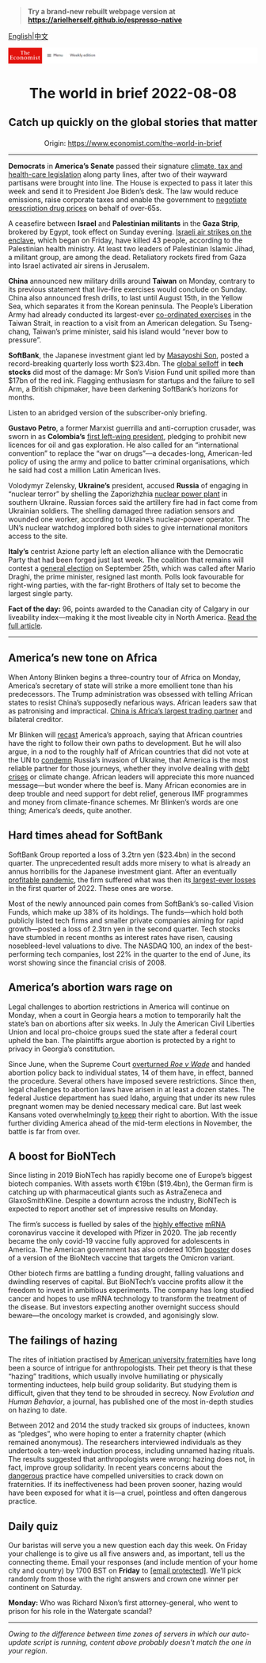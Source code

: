 > **Try a brand-new rebuilt webpage version at https://arielherself.github.io/espresso-native**

[English](https://github.com/arielherself/espresso/blob/main/README.md)|[中文](https://github-com.translate.goog/arielherself/espresso/blob/main/README.md?_x_tr_sl=en&_x_tr_tl=zh-CN&_x_tr_hl=zh-CN&_x_tr_pto=wapp)



![The Economist](menubar.png)

# <p align="center">The world in brief 2022-08-08</p>

## <p align="center">Catch up quickly on the global stories that matter</p>

<p align="center">Origin: <a href="https://www.economist.com/the-world-in-brief">https://www.economist.com/the-world-in-brief</a><hr>

<strong>Democrats</strong> in <strong>America’s Senate</strong> passed their signature [climate, tax and health-care legislation](https://www.economist.com/united-states/2022/07/28/democratic-hopes-for-a-big-spending-bill-are-revived) along party lines, after two of their wayward partisans were brought into line. The House is expected to pass it later this week and send it to President Joe Biden’s desk. The law would reduce emissions, raise corporate taxes and enable the government to [negotiate prescription drug prices](https://www.economist.com/united-states/2021/11/20/democrats-have-a-plan-to-lower-drug-costs-without-hurting-innovation) on behalf of over-65s.

A ceasefire between <strong>Israel</strong> and <strong>Palestinian militants</strong> in the <strong>Gaza Strip</strong>, brokered by Egypt, took effect on Sunday evening. [Israeli air strikes on the enclave](https://www.economist.com/middle-east-and-africa/2022/08/07/the-attack-on-gaza-may-bolster-israels-prime-minister), which began on Friday, have killed 43 people, according to the Palestinian health ministry. At least two leaders of Palestinian Islamic Jihad, a militant group, are among the dead. Retaliatory rockets fired from Gaza into Israel activated air sirens in Jerusalem. 

<strong>China</strong> announced new military drills around <strong>Taiwan</strong> on Monday, contrary to its previous statement that live-fire exercises would conclude on Sunday. China also announced fresh drills, to last until August 15th, in the Yellow Sea, which separates it from the Korean peninsula. The People’s Liberation Army had already conducted its largest-ever [co-ordinated exercises](https://www.economist.com/china/2022/08/04/china-sends-missiles-flying-over-taiwan) in the Taiwan Strait, in reaction to a visit from an American delegation. Su Tseng-chang, Taiwan’s prime minister, said his island would “never bow to pressure”.

<strong>SoftBank</strong>, the Japanese investment giant led by [Masayoshi Son](https://www.economist.com/business/2021/06/17/hard-truths-about-softbank), posted a record-breaking quarterly loss worth $23.4bn. The [global selloff](https://www.economist.com/business/2022/05/16/after-a-bruising-year-softbank-braces-for-more-pain) in <strong>tech stocks</strong> did most of the damage: Mr Son’s Vision Fund unit spilled more than $17bn of the red ink. Flagging enthusiasm for startups and the failure to sell Arm, a British chipmaker, have been darkening SoftBank’s horizons for months.

Listen to an abridged version of the subscriber-only briefing.

<strong>Gustavo Petro</strong>, a former Marxist guerrilla and anti-corruption crusader, was sworn in as <strong>Colombia’s</strong> [first left-wing president](https://www.economist.com/the-economist-explains/2022/08/06/who-is-gustavo-petro), pledging to prohibit new licences for oil and gas exploration. He also called for an “international convention” to replace the “war on drugs”—a decades-long, American-led policy of using the army and police to batter criminal organisations, which he said had cost a million Latin American lives.

Volodymyr Zelensky, <strong>Ukraine’s</strong> president, accused <strong>Russia</strong> of engaging in “nuclear terror” by shelling the Zaporizhzhia [nuclear power plant](https://www.economist.com/europe/2022/03/04/europes-largest-nuclear-plant-shuts-down-after-a-russian-attack) in southern Ukraine. Russian forces said the artillery fire had in fact come from Ukrainian soldiers. The shelling damaged three radiation sensors and wounded one worker, according to Ukraine’s nuclear-power operator. The UN’s nuclear watchdog implored both sides to give international monitors access to the site.

<strong>Italy’s</strong> centrist Azione party left an election alliance with the Democratic Party that had been forged just last week. The coalition that remains will contest a [general election](https://www.economist.com/europe/2022/07/28/italys-next-government-may-be-more-nationalist-than-europe-likes) on September 25th, which was called after Mario Draghi, the prime minister, resigned last month. Polls look favourable for right-wing parties, with the far-right Brothers of Italy set to become the largest single party.

<strong>Fact of the day:</strong> 96, points awarded to the Canadian city of Calgary in our liveability index—making it the most liveable city in North America. [Read the full article](https://www.economist.com/graphic-detail/2022/08/05/the-best-places-to-live-in-north-america).

----------

## America’s new tone on Africa

When Antony Blinken begins a three-country tour of Africa on Monday, America’s secretary of state will strike a more emollient tone than his predecessors. The Trump administration was obsessed with telling African states to resist China’s supposedly nefarious ways. African leaders saw that as patronising and impractical. [China is Africa’s largest trading partner](https://www.economist.com/special-report/2022/05/20/how-chinese-firms-have-changed-africa) and bilateral creditor. 

Mr Blinken will [recast](https://www.economist.com/special-report/2022/05/20/countering-china-in-africa) America’s approach, saying that African countries have the right to follow their own paths to development. But he will also argue, in a nod to the roughly half of African countries that did not vote at the UN to [condemn](https://www.economist.com/graphic-detail/2022/04/04/who-are-russias-supporters) Russia’s invasion of Ukraine, that America is the most reliable partner for those journeys, whether they involve dealing with [debt crises](https://www.economist.com/middle-east-and-africa/2022/04/30/debt-repayment-costs-are-rising-fast-for-many-african-countries) or climate change. African leaders will appreciate this more nuanced message—but wonder where the beef is. Many African economies are in deep trouble and need support for debt relief, generous IMF programmes and money from climate-finance schemes. Mr Blinken’s words are one thing; America’s deeds, quite another.

## Hard times ahead for SoftBank

SoftBank Group reported a loss of 3.2trn yen ($23.4bn) in the second quarter. The unprecedented result adds more misery to what is already an annus horribilis for the Japanese investment giant. After an eventually[ profitable pandemic](https://www.economist.com/business/2020/10/15/what-softbanks-masa-does-next), the firm suffered what was then its[ largest-ever losses](https://www.economist.com/business/2022/05/16/after-a-bruising-year-softbank-braces-for-more-pain) in the first quarter of 2022. These ones are worse.

Most of the newly announced pain comes from SoftBank’s so-called Vision Funds, which make up 38% of its holdings. The funds—which hold both publicly listed tech firms and smaller private companies aiming for rapid growth—posted a loss of 2.3trn yen in the second quarter. Tech stocks have stumbled in recent months as interest rates have risen, causing nosebleed-level valuations to dive. The NASDAQ 100, an index of the best-performing tech companies, lost 22% in the quarter to the end of June, its worst showing since the financial crisis of 2008. 

## America’s abortion wars rage on

Legal challenges to abortion restrictions in America will continue on Monday, when a court in Georgia hears a motion to temporarily halt the state’s ban on abortions after six weeks. In July the American Civil Liberties Union and local pro-choice groups sued the state after a federal court upheld the ban. The plaintiffs argue abortion is protected by a right to privacy in Georgia’s constitution.

Since June, when the Supreme Court [overturned <em>Roe v Wade</em>](https://www.economist.com/united-states/2022/06/24/the-supreme-court-erases-the-constitutional-right-to-abortion) and handed abortion policy back to individual states, 14 of them have, in effect, banned the procedure. Several others have imposed severe restrictions. Since then, legal challenges to abortion laws have arisen in at least a dozen states. The federal Justice department has sued Idaho, arguing that under its new rules pregnant women may be denied necessary medical care. But last week Kansans voted overwhelmingly [to keep](https://www.economist.com/united-states/2022/08/03/kansans-vote-to-keep-the-right-to-abortion) their right to abortion. With the issue further dividing America ahead of the mid-term elections in November, the battle is far from over.

## A boost for BioNTech

Since listing in 2019 BioNTech has rapidly become one of Europe’s biggest biotech companies. With assets worth €19bn ($19.4bn), the German firm is catching up with pharmaceutical giants such as AstraZeneca and GlaxoSmithKline. Despite a downturn across the industry, BioNTech is expected to report another set of impressive results on Monday.  
  
 The firm’s success is fuelled by sales of the [highly effective](https://www.economist.com/graphic-detail/2022/07/13/which-covid-19-vaccine-saved-the-most-lives-in-2021) [mRNA](https://www.economist.com/briefing/2021/03/27/covid-19-vaccines-have-alerted-the-world-to-the-power-of-rna-therapies) coronavirus vaccine it developed with Pfizer in 2020. The jab recently became the only covid-19 vaccine fully approved for adolescents in America. The American government has also ordered 105m [booster](https://www.economist.com/podcasts/2021/09/14/booster-shots-are-they-necessary) doses of a version of the BioNtech vaccine that targets the Omicron variant.

Other biotech firms are battling a funding drought, falling valuations and dwindling reserves of capital. But BioNTech’s vaccine profits allow it the freedom to invest in ambitious experiments. The company has long studied cancer and hopes to use mRNA technology to transform the treatment of the disease. But investors expecting another overnight success should beware—the oncology market is crowded, and agonisingly slow.

## The failings of hazing

The rites of initiation practised by [American university fraternities](https://www.economist.com/united-states/1997/10/02/raise-a-fond-last-glass-to-dionysus) have long been a source of intrigue for anthropologists. Their pet theory is that these “hazing” traditions, which usually involve humiliating or physically tormenting inductees, help build group solidarity. But studying them is difficult, given that they tend to be shrouded in secrecy. Now <em>Evolution and Human Behavior</em>, a journal, has published one of the most in-depth studies on hazing to date. 

Between 2012 and 2014 the study tracked six groups of inductees, known as “pledges”, who were hoping to enter a fraternity chapter (which remained anonymous). The researchers interviewed individuals as they undertook a ten-week induction process, including unnamed hazing rituals. The results suggested that anthropologists were wrong: hazing does not, in fact, improve group solidarity. In recent years concerns about the [dangerous](https://www.economist.com/graphic-detail/2017/10/13/hazing-deaths-on-american-college-campuses-remain-far-too-common) practice have compelled universities to crack down on fraternities. If its ineffectiveness had been proven sooner, hazing would have been exposed for what it is—a cruel, pointless and often dangerous practice.

## Daily quiz

Our baristas will serve you a new question each day this week. On Friday your challenge is to give us all five answers and, as important, tell us the connecting theme. Email your responses (and include mention of your home city and country) by 1700 BST on <strong>Friday</strong> to [<span class="__cf_email__" data-cfemail="acfdd9c5d6e9dfdcdec9dfdfc3ecc9cfc3c2c3c1c5dfd882cfc3c1">[email&#160;protected]</span>](https://mail.google.com/mail/?view=cm&amp;fs=1&amp;tf=1&amp;to=QuizEspresso@economist.com). We’ll pick randomly from those with the right answers and crown one winner per continent on Saturday.

<strong>Monday:</strong> Who was Richard Nixon’s first attorney-general, who went to prison for his role in the Watergate scandal?

----------

*Owing to the difference between time zones of servers in which our auto-update script is running, content above probably doesn't match the one in your region.*
